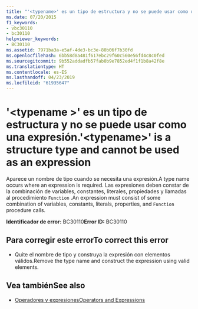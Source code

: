 ```yaml
---
title: "'<typename>' es un tipo de estructura y no se puede usar como una expresión."
ms.date: 07/20/2015
f1_keywords:
- vbc30110
- bc30110
helpviewer_keywords:
- BC30110
ms.assetid: 7971ba3a-e5af-4de3-bc3e-80b06f7b30fd
ms.openlocfilehash: 6bb58d8a481f617ebc29f60c560e56fd4c8c0fed
ms.sourcegitcommit: 9b552addadfb57fab0b9e7852ed4f1f1b8a42f8e
ms.translationtype: HT
ms.contentlocale: es-ES
ms.lasthandoff: 04/23/2019
ms.locfileid: "61935647"
---
```

# <a name="typename-is-a-structure-type-and-cannot-be-used-as-an-expression"></a><span data-ttu-id="667fb-102">'\<typename >' es un tipo de estructura y no se puede usar como una expresión.</span><span class="sxs-lookup"><span data-stu-id="667fb-102">'\<typename>' is a structure type and cannot be used as an expression</span></span>
<span data-ttu-id="667fb-103">Aparece un nombre de tipo cuando se necesita una expresión.</span><span class="sxs-lookup"><span data-stu-id="667fb-103">A type name occurs where an expression is required.</span></span> <span data-ttu-id="667fb-104">Las expresiones deben constar de la combinación de variables, constantes, literales, propiedades y llamadas al procedimiento `Function` .</span><span class="sxs-lookup"><span data-stu-id="667fb-104">An expression must consist of some combination of variables, constants, literals, properties, and `Function` procedure calls.</span></span>  
  
 <span data-ttu-id="667fb-105">**Identificador de error:** BC30110</span><span class="sxs-lookup"><span data-stu-id="667fb-105">**Error ID:** BC30110</span></span>  
  
## <a name="to-correct-this-error"></a><span data-ttu-id="667fb-106">Para corregir este error</span><span class="sxs-lookup"><span data-stu-id="667fb-106">To correct this error</span></span>  
  
- <span data-ttu-id="667fb-107">Quite el nombre de tipo y construya la expresión con elementos válidos.</span><span class="sxs-lookup"><span data-stu-id="667fb-107">Remove the type name and construct the expression using valid elements.</span></span>  
  
## <a name="see-also"></a><span data-ttu-id="667fb-108">Vea también</span><span class="sxs-lookup"><span data-stu-id="667fb-108">See also</span></span>

- [<span data-ttu-id="667fb-109">Operadores y expresiones</span><span class="sxs-lookup"><span data-stu-id="667fb-109">Operators and Expressions</span></span>](../../visual-basic/programming-guide/language-features/operators-and-expressions/index.md)
